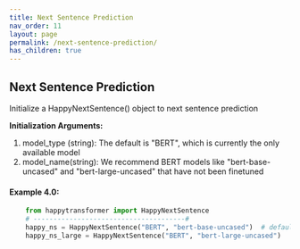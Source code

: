 ```yaml
---
title: Next Sentence Prediction 
nav_order: 11
layout: page
permalink: /next-sentence-prediction/
has_children: true
---
```



## Next Sentence Prediction  

Initialize a HappyNextSentence() object to next sentence prediction  

**Initialization Arguments:**
 1. model_type (string): The default is "BERT", which is currently the only available model 
 2. model_name(string): We recommend  BERT models like 
 "bert-base-uncased" and "bert-large-uncased" that have not been finetuned 
 

#### Example 4.0:
```python
    from happytransformer import HappyNextSentence
    # --------------------------------------#
    happy_ns = HappyNextSentence("BERT", "bert-base-uncased")  # default 
    happy_ns_large = HappyNextSentence("BERT", "bert-large-uncased") 

```